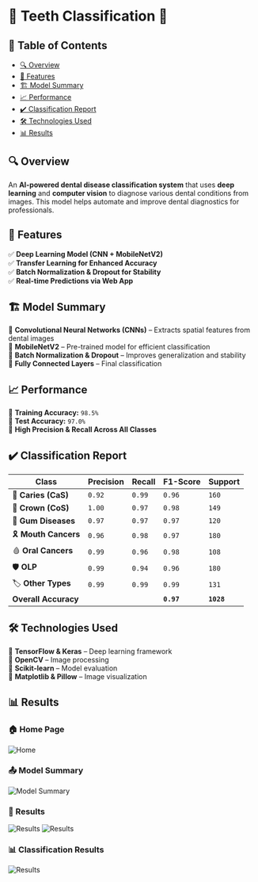 # 🦷 Teeth Classification 🏥  

## 📖 Table of Contents  
- [🔍 Overview](#-overview)  
- [🚀 Features](#-features)  
- [🏗 Model Summary](#-model-summary)  
- [📈 Performance](#-performance)  
- [✔️ Classification Report](#-classification-report)  
- [🛠 Technologies Used](#-technologies-used)  
- [📊 Results](#-results)  

## 🔍 Overview  
An **AI-powered dental disease classification system** that uses **deep learning** and **computer vision** to diagnose various dental conditions from images. This model helps automate and improve dental diagnostics for professionals.  

## 🚀 Features  
✅ **Deep Learning Model (CNN + MobileNetV2)**  
✅ **Transfer Learning for Enhanced Accuracy**  
✅ **Batch Normalization & Dropout for Stability**  
✅ **Real-time Predictions via Web App**  

## 🏗 Model Summary  
🔹 **Convolutional Neural Networks (CNNs)** – Extracts spatial features from dental images  
🔹 **MobileNetV2** – Pre-trained model for efficient classification  
🔹 **Batch Normalization & Dropout** – Improves generalization and stability  
🔹 **Fully Connected Layers** – Final classification  

## 📈 Performance  
🔹 **Training Accuracy:** `98.5%`  
🔹 **Test Accuracy:** `97.0%`  
🔹 **High Precision & Recall Across All Classes**  

## ✔️ Classification Report  
| Class                 | Precision | Recall | F1-Score | Support |  
|-----------------------|-----------|--------|----------|---------|  
| 🦷 **Caries (CaS)**  | `0.92` | `0.99` | `0.96` | `160` |  
| 🏅 **Crown (CoS)**   | `1.00` | `0.97` | `0.98` | `149` |  
| 🌿 **Gum Diseases**  | `0.97` | `0.97` | `0.97` | `120` |  
| 🎗 **Mouth Cancers** | `0.96` | `0.98` | `0.97` | `180` |  
| 🩸 **Oral Cancers**  | `0.99` | `0.96` | `0.98` | `108` |  
| 🛡 **OLP**           | `0.99` | `0.94` | `0.96` | `180` |  
| 🏷 **Other Types**   | `0.99` | `0.99` | `0.99` | `131` |  
| **Overall Accuracy** |  |  | **`0.97`** | **`1028`** |  

## 🛠 Technologies Used  
🔹 **TensorFlow & Keras** – Deep learning framework  
🔹 **OpenCV** – Image processing  
🔹 **Scikit-learn** – Model evaluation  
🔹 **Matplotlib & Pillow** – Image visualization  

## 📊 Results  

### 🏠 Home Page  
![Home](images/Home.png)  

### 📤 Model Summary  
![Model Summary](images/Model_summary.png)  

### 📂 Results 
![Results](images/Result_1.png)
![Results](images/Result_2.png)

### 📊 Classification Results  
![Results](images/results.png)  
